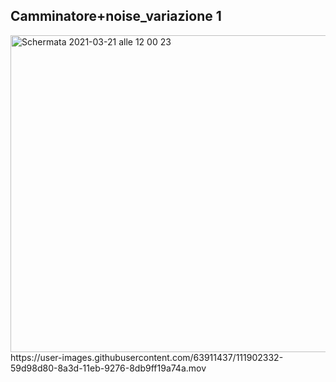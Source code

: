 ## Camminatore+noise_variazione 1

<img width="507" alt="Schermata 2021-03-21 alle 12 00 23" src="https://user-images.githubusercontent.com/63911437/111902344-65c54f80-8a3d-11eb-9916-437d61eb3232.png">
https://user-images.githubusercontent.com/63911437/111902332-59d98d80-8a3d-11eb-9276-8db9ff19a74a.mov


